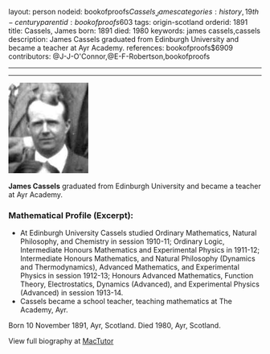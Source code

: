 layout: person
nodeid: bookofproofs$Cassels_James
categories: history,19th-century
parentid: bookofproofs$603
tags: origin-scotland
orderid: 1891
title: Cassels, James
born: 1891
died: 1980
keywords: james cassels,cassels
description: James Cassels graduated from Edinburgh University and became a teacher at Ayr Academy.
references: bookofproofs$6909
contributors: @J-J-O'Connor,@E-F-Robertson,bookofproofs

---



---

![Cassels_James.jpg](https://github.com/bookofproofs/bookofproofs.github.io/blob/main/_sources/_assets/images/portraits/Cassels_James.jpg?raw=true)

**James Cassels** graduated from Edinburgh University and became a teacher at Ayr Academy.

### Mathematical Profile (Excerpt):
* At Edinburgh University Cassels studied Ordinary Mathematics, Natural Philosophy, and Chemistry in session 1910-11; Ordinary Logic, Intermediate Honours Mathematics and Experimental Physics in 1911-12; Intermediate Honours Mathematics, and Natural Philosophy (Dynamics and Thermodynamics), Advanced Mathematics, and Experimental Physics in session 1912-13; Honours Advanced Mathematics, Function Theory, Electrostatics, Dynamics (Advanced), and Experimental Physics (Advanced) in session 1913-14.
* Cassels became a school teacher, teaching mathematics at The Academy, Ayr.

Born 10 November 1891, Ayr, Scotland. Died 1980, Ayr, Scotland.

View full biography at [MacTutor](https://mathshistory.st-andrews.ac.uk/Biographies/Cassels_James/)
